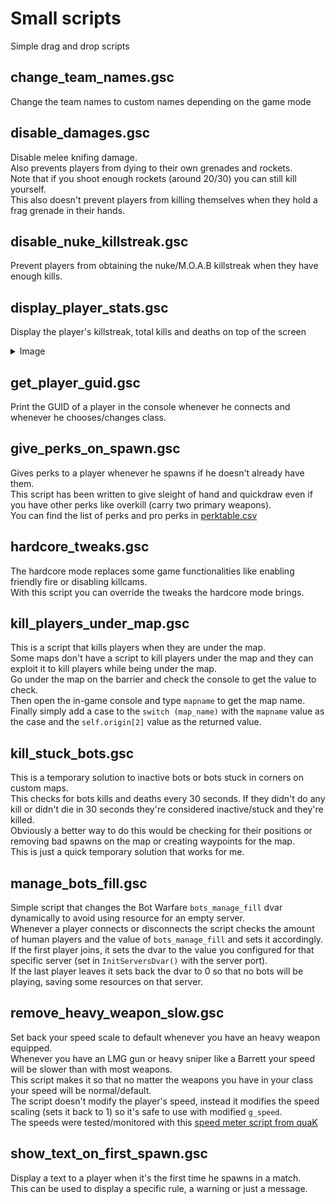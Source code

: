 # Small scripts

Simple drag and drop scripts

## change_team_names.gsc

Change the team names to custom names depending on the game mode

## disable_damages.gsc

Disable melee knifing damage.  
Also prevents players from dying to their own grenades and rockets.  
Note that if you shoot enough rockets (around 20/30) you can still kill yourself.  
This also doesn't prevent players from killing themselves when they hold a frag grenade in their hands.

## disable_nuke_killstreak.gsc

Prevent players from obtaining the nuke/M.O.A.B killstreak when they have enough kills.

## display_player_stats.gsc

Display the player's killstreak, total kills and deaths on top of the screen
<details>
  <summary>Image</summary>
  
  ![image](images/display_player_stats.png)
</details>

## get_player_guid.gsc

Print the GUID of a player in the console whenever he connects and whenever he chooses/changes class.

## give_perks_on_spawn.gsc

Gives perks to a player whenever he spawns if he doesn't already have them.  
This script has been written to give sleight of hand and quickdraw even if you have other perks like overkill (carry two primary weapons).  
You can find the list of perks and pro perks in [perktable.csv](https://github.com/chxseh/MW3-GSC-Dump/blob/e9445976df9f91451fa6e5dc3cb4663390aafcec/_raw-files/mp/perktable.csv)

## hardcore_tweaks.gsc

The hardcore mode replaces some game functionalities like enabling friendly fire or disabling killcams.  
With this script you can override the tweaks the hardcore mode brings.

## kill_players_under_map.gsc

This is a script that kills players when they are under the map.  
Some maps don't have a script to kill players under the map and they can exploit it to kill players while being under the map.  
Go under the map on the barrier and check the console to get the value to check.  
Then open the in-game console and type `mapname` to get the map name.  
Finally simply add a case to the `switch (map_name)` with the `mapname` value as the case and the `self.origin[2]` value as the returned value.

## kill_stuck_bots.gsc

This is a temporary solution to inactive bots or bots stuck in corners on custom maps.  
This checks for bots kills and deaths every 30 seconds. If they didn't do any kill or didn't die in 30 seconds they're considered inactive/stuck and they're killed.  
Obviously a better way to do this would be checking for their positions or removing bad spawns on the map or creating waypoints for the map.  
This is just a quick temporary solution that works for me.

## manage_bots_fill.gsc

Simple script that changes the Bot Warfare `bots_manage_fill` dvar dynamically to avoid using resource for an empty server.  
Whenever a player connects or disconnects the script checks the amount of human players and the value of `bots_manage_fill` and sets it accordingly.  
If the first player joins, it sets the dvar to the value you configured for that specific server (set in `InitServersDvar()` with the server port).  
If the last player leaves it sets back the dvar to 0 so that no bots will be playing, saving some resources on that server.

## remove_heavy_weapon_slow.gsc

Set back your speed scale to default whenever you have an heavy weapon equipped.  
Whenever you have an LMG gun or heavy sniper like a Barrett your speed will be slower than with most weapons.  
This script makes it so that no matter the weapons you have in your class your speed will be normal/default.  
The script doesn't modify the player's speed, instead it modifies the speed scaling (sets it back to 1) so it's safe to use with modified `g_speed`.  
The speeds were tested/monitored with this [speed meter script from quaK](https://github.com/Joelrau/IW5p_DeathRun/blob/aaa9a4231d338b765d8b0fc8b06825b3a6d2a413/plugins/simplevelometer.gsc)

## show_text_on_first_spawn.gsc

Display a text to a player when it's the first time he spawns in a match.  
This can be used to display a specific rule, a warning or just a message.
